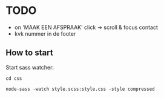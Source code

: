 # TODO
- on 'MAAK EEN AFSPRAAK' click -> scroll & focus contact
- kvk nummer in de footer

## How to start

Start sass watcher:

`cd css`

`node-sass -watch style.scss:style.css -style compressed`